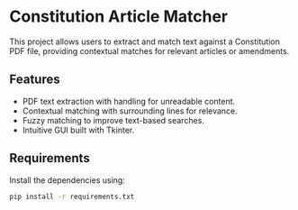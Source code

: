 # Constitution Article Matcher

This project allows users to extract and match text against a Constitution PDF file, providing contextual matches for relevant articles or amendments.

## Features
- PDF text extraction with handling for unreadable content.
- Contextual matching with surrounding lines for relevance.
- Fuzzy matching to improve text-based searches.
- Intuitive GUI built with Tkinter.

## Requirements
Install the dependencies using:
```bash
pip install -r requirements.txt
